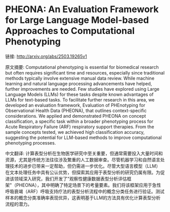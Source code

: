 # PHEONA: An Evaluation Framework for Large Language Model-based Approaches to Computational Phenotyping

链接: http://arxiv.org/abs/2503.19265v1

原文摘要:
Computational phenotyping is essential for biomedical research but often
requires significant time and resources, especially since traditional methods
typically involve extensive manual data review. While machine learning and
natural language processing advancements have helped, further improvements are
needed. Few studies have explored using Large Language Models (LLMs) for these
tasks despite known advantages of LLMs for text-based tasks. To facilitate
further research in this area, we developed an evaluation framework, Evaluation
of PHEnotyping for Observational Health Data (PHEONA), that outlines
context-specific considerations. We applied and demonstrated PHEONA on concept
classification, a specific task within a broader phenotyping process for Acute
Respiratory Failure (ARF) respiratory support therapies. From the sample
concepts tested, we achieved high classification accuracy, suggesting the
potential for LLM-based methods to improve computational phenotyping processes.

中文翻译:
计算表型分析在生物医学研究中至关重要，但通常需要投入大量时间和资源，尤其是传统方法往往涉及繁重的人工数据审查。尽管机器学习和自然语言处理技术的进步已带来一定帮助，但仍需进一步优化。尽管大型语言模型（LLM）在文本处理任务中具有公认优势，但探索其应用于表型分析的研究仍属有限。为促进该领域深入研究，我们开发了"观察性健康数据表型分析评估框架"（PHEONA），其中明确了特定场景下的考量要素。我们将该框架应用于急性呼吸衰竭（ARF）呼吸支持疗法的表型分析流程中的概念分类任务进行验证。测试样本的概念分类准确率表现优异，这表明基于LLM的方法具有优化计算表型分析流程的潜力。

